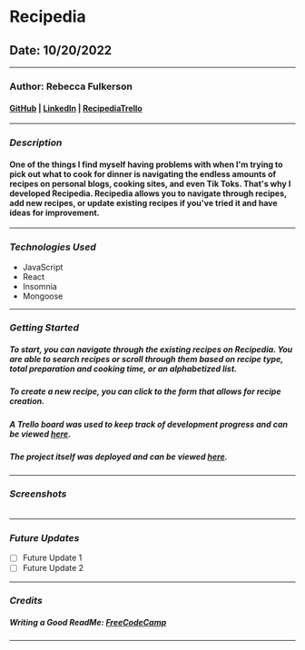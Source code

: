 # **Recipedia**

## **Date:** 10/20/2022
***

### **Author:** Rebecca Fulkerson


#### [GitHub](https://github.com/ralicynf) | [LinkedIn](https://www.linkedin.com/in/fulkersonrebecca/) | [RecipediaTrello](https://trello.com/b/I3xYgzyv/recipedia)
***

### ***Description***

#### One of the things I find myself having problems with when I'm trying to pick out what to cook for dinner is navigating the endless amounts of recipes on personal blogs, cooking sites, and even Tik Toks. That's why I developed Recipedia. Recipedia allows you to navigate through recipes, add new recipes, or update existing recipes if you've tried it and have ideas for improvement. 
***

### ***Technologies Used***

* JavaScript
* React
* Insomnia
* Mongoose

***

### ***Getting Started***

##### To start, you can navigate through the existing recipes on Recipedia. You are able to search recipes or scroll through them based on recipe type, total preparation and cooking time, or an alphabetized list.
##### To create a new recipe, you can click to the form that allows for recipe creation. 
##### A Trello board was used to keep track of development progress and can be viewed [here](https://trello.com/b/I3xYgzyv/recipedia).
##### The project itself was deployed and can be viewed [here](URL).
***

### ***Screenshots*** 
#### *<insert pic of finished project>*
![]()

***

### ***Future Updates***

- [ ] Future Update 1
- [ ] Future Update 2

***

### ***Credits***

##### Writing a Good ReadMe: [FreeCodeCamp](https://www.freecodecamp.org/news/how-to-write-a-good-readme-file/)

***
